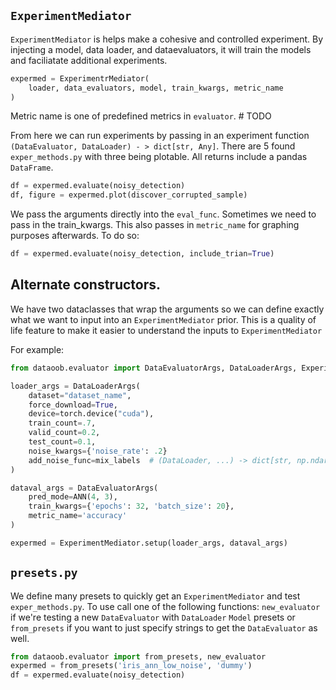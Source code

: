 
## `ExperimentMediator`
`ExperimentMediator` is helps make a cohesive and controlled experiment. By injecting a model, data loader, and dataevaluators, it will train the models and faciliatate additional experiments.
```python
expermed = ExperimentrMediator(
    loader, data_evaluators, model, train_kwargs, metric_name
)
```
Metric name is one of predefined metrics in `evaluator`. # TODO


From here we can run experiments by passing in an experiment function `(DataEvaluator, DataLoader) - > dict[str, Any]`. There are 5 found `exper_methods.py` with three being plotable. All returns include a pandas `DataFrame`.
```python
df = expermed.evaluate(noisy_detection)
df, figure = expermed.plot(discover_corrupted_sample)
```

We pass the arguments directly into the `eval_func`. Sometimes we need to pass in the train_kwargs. This also passes in `metric_name` for graphing purposes afterwards. To do so:
```python
df = expermed.evaluate(noisy_detection, include_trian=True)
```

## Alternate constructors.

We have two dataclasses that wrap the arguments so we can define exactly what we want to input into an `ExperimentMediator` prior. This is a quality of life feature to make it easier to understand the inputs to `ExperimentMediator`

For example:
```python
from dataoob.evaluator import DataEvaluatorArgs, DataLoaderArgs, ExperimentMediator

loader_args = DataLoaderArgs(
    dataset="dataset_name",
    force_download=True,
    device=torch.device("cuda"),
    train_count=.7,
    valid_count=0.2,
    test_count=0.1,
    noise_kwargs={'noise_rate': .2}
    add_noise_func=mix_labels  # (DataLoader, ...) -> dict[str, np.ndarray]
)

dataval_args = DataEvaluatorArgs(
    pred_mode=ANN(4, 3),
    train_kwargs={'epochs': 32, 'batch_size': 20},
    metric_name='accuracy'
)

expermed = ExperimentMediator.setup(loader_args, dataval_args)
```

## `presets.py`
We define many presets to quickly get an `ExperimentMediator` and test `exper_methods.py`. To use call one of the following functions: `new_evaluator` if we're testing a new `DataEvaluator` with `DataLoader` `Model` presets or `from_presets` if you want to just specify strings to get the `DataEvaluator` as well.
```python
from dataoob.evaluator import from_presets, new_evaluator
expermed = from_presets('iris_ann_low_noise', 'dummy')
df = expermed.evaluate(noisy_detection)

```